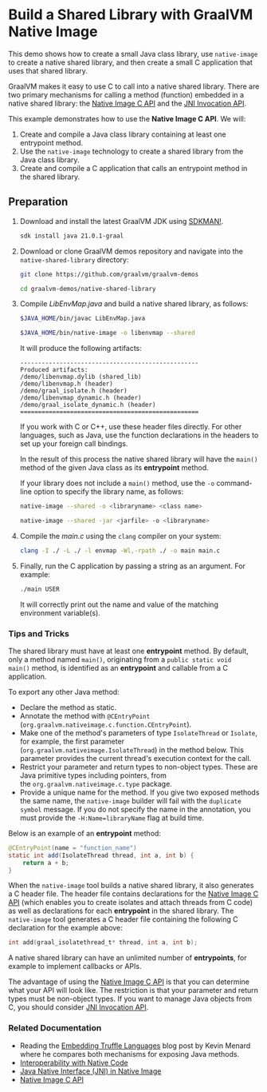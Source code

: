 # Build a Shared Library with GraalVM Native Image

This demo shows how to create a small Java class library, use `native-image` to create a native shared library, and then create a small C application that uses that shared library.

GraalVM makes it easy to use C to call into a native shared library.
There are two primary mechanisms for calling a method (function) embedded in a native shared library: the [Native Image C API](https://www.graalvm.org/latest/reference-manual/native-image/native-code-interoperability/C-API/) and the [JNI Invocation API](https://www.graalvm.org/latest/reference-manual/native-image/native-code-interoperability/JNIInvocationAPI/).

This example demonstrates how to use the **Native Image C API**. We will:

1. Create and compile a Java class library containing at least one entrypoint method.
2. Use the `native-image` technology to create a shared library from the Java class library.
3. Create and compile a C application that calls an entrypoint method in the shared library.

## Preparation

1. Download and install the latest GraalVM JDK using [SDKMAN!](https://sdkman.io/).
    ```bash
    sdk install java 21.0.1-graal
    ```

2. Download or clone GraalVM demos repository and navigate into the `native-shared-library` directory:
    ```bash
    git clone https://github.com/graalvm/graalvm-demos
    ```
    ```bash
    cd graalvm-demos/native-shared-library
    ```
3. Compile _LibEnvMap.java_ and build a native shared library, as follows:
    ```bash
    $JAVA_HOME/bin/javac LibEnvMap.java
    ```
    ```bash
    $JAVA_HOME/bin/native-image -o libenvmap --shared 
    ``` 

    It will produce the following artifacts:
    ```
    --------------------------------------------------
    Produced artifacts:
    /demo/libenvmap.dylib (shared_lib)
    /demo/libenvmap.h (header)
    /demo/graal_isolate.h (header)
    /demo/libenvmap_dynamic.h (header)
    /demo/graal_isolate_dynamic.h (header)
    ==================================================
    ```
    If you work with C or C++, use these header files directly. For other languages, such as Java, use the function declarations in the headers to set up your foreign call bindings. 

    In the result of this process the native shared library will have the `main()` method of the given Java class as its **entrypoint** method.

    If your library does not include a `main()` method, use the `-o` command-line option to specify the library name, as follows:

    ```bash
    native-image --shared -o <libraryname> <class name>
    ```
    ```bash
    native-image --shared -jar <jarfile> -o <libraryname>
    ```  

4. Compile the _main.c_ using the `clang` compiler on your system:  
    ```bash
    clang -I ./ -L ./ -l envmap -Wl,-rpath ./ -o main main.c 
    ```

5. Finally, run the C application by passing a string as an argument. For example:
    ```bash
    ./main USER
    ```
    It will correctly print out the name and value of the matching environment variable(s).    
    
### Tips and Tricks
 
The shared library must have at least one **entrypoint** method.
By default, only a method named `main()`, originating from a `public static void main()` method, is identified as an **entrypoint** and callable from a C application.

To export any other Java method:

* Declare the method as static.
* Annotate the method with `@CEntryPoint` (`org.graalvm.nativeimage.c.function.CEntryPoint`).
* Make one of the method's parameters of type `IsolateThread` or `Isolate`, for example, the first parameter (`org.graalvm.nativeimage.IsolateThread`) in the method below. This parameter provides the current thread's execution context for the call.
* Restrict your parameter and return types to non-object types. These are Java primitive types including pointers, from the `org.graalvm.nativeimage.c.type` package.
* Provide a unique name for the method. If you give two exposed methods the same name, the `native-image` builder will fail with the `duplicate symbol` message. If you do not specify the name in the annotation, you must provide the `-H:Name=libraryName` flag at build time.

Below is an example of an **entrypoint** method:
```java
@CEntryPoint(name = "function_name")
static int add(IsolateThread thread, int a, int b) {
    return a + b;
}
```

When the `native-image` tool builds a native shared library, it also generates a C header file.
The header file contains declarations for the [Native Image C API](https://www.graalvm.org/latest/reference-manual/native-image/native-code-interoperability/C-API/) (which enables you to create isolates and attach threads from C code) as well as declarations for each **entrypoint** in the shared library.
The `native-image` tool generates a C header file containing the following C declaration for the example above:
```c
int add(graal_isolatethread_t* thread, int a, int b);
```

A native shared library can have an unlimited number of **entrypoints**, for example to implement callbacks or APIs.

The advantage of using the [Native Image C API](https://www.graalvm.org/latest/reference-manual/native-image/native-code-interoperability/C-API/) is that you can determine what your API will look like. 
The restriction is that your parameter and return types must be non-object types.
If you want to manage Java objects from C, you should consider [JNI Invocation API](https://www.graalvm.org/latest/reference-manual/native-image/native-code-interoperability/JNIInvocationAPI/). 

### Related Documentation

* Reading the [Embedding Truffle Languages](https://nirvdrum.com/2022/05/09/truffle-language-embedding.html) blog post by Kevin Menard where he compares both mechanisms for exposing Java methods.
* [Interoperability with Native Code](https://www.graalvm.org/latest/reference-manual/native-image/native-code-interoperability/)
* [Java Native Interface (JNI) in Native Image](https://www.graalvm.org/latest/reference-manual/native-image/native-code-interoperability/JNIInvocationAPI/)
* [Native Image C API](https://www.graalvm.org/latest/reference-manual/native-image/native-code-interoperability/C-API/)
